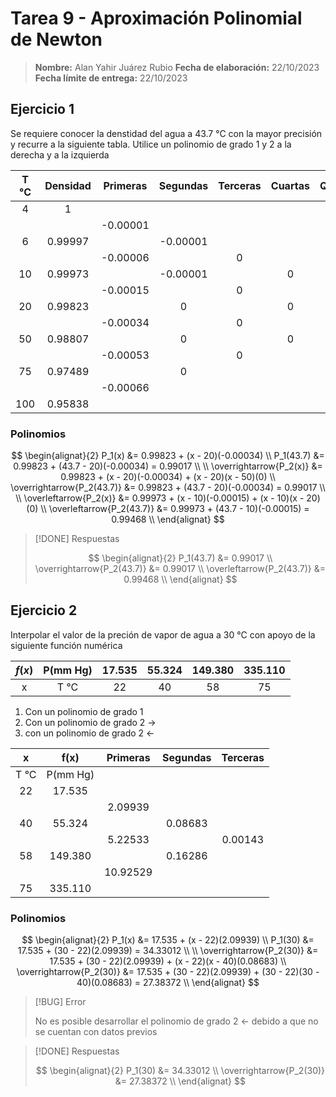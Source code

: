 # Tarea 9 - Aproximación Polinomial de Newton

> **Nombre:** Alan Yahir Juárez Rubio
> **Fecha de elaboración:** 22/10/2023
> **Fecha límite de entrega:** 22/10/2023

## Ejercicio 1

Se requiere conocer la denstidad del agua a 43.7 °C con la mayor precisión y recurre a la siguiente tabla. Utilice un polinomio de grado 1 y 2 a la derecha y a la izquierda

| T °C | Densidad | Primeras | Segundas | Terceras | Cuartas | Quintas | Sextas |
| :--: | :------: | :------: | :------: | :------: | :-----: | :-----: | :----: |
|  4   |    1     |          |          |          |         |         |        |
|      |          | -0.00001 |          |          |         |         |        |
|  6   | 0.99997  |          | -0.00001 |          |         |         |        |
|      |          | -0.00006 |          |    0     |         |         |        |
|  10  | 0.99973  |          | -0.00001 |          |    0    |         |        |
|      |          | -0.00015 |          |    0     |         |    0    |        |
|  20  | 0.99823  |          |    0     |          |    0    |         |   0    |
|      |          | -0.00034 |          |    0     |         |    0    |        |
|  50  | 0.98807  |          |    0     |          |    0    |         |        |
|      |          | -0.00053 |          |    0     |         |         |        |
|  75  | 0.97489  |          |    0     |          |         |         |        |
|      |          | -0.00066 |          |          |         |         |        |
| 100  | 0.95838  |          |          |          |         |         |        |

### Polinomios

$$
\begin{alignat}{2}
P_1(x) &= 0.99823 + (x - 20)(-0.00034) \\
P_1(43.7) &= 0.99823 + (43.7 - 20)(-0.00034) = 0.99017 \\
\\
\overrightarrow{P_2(x)} &= 0.99823 + (x - 20)(-0.00034) + (x - 20)(x - 50)(0) \\
\overrightarrow{P_2(43.7)} &= 0.99823 + (43.7 - 20)(-0.00034) = 0.99017  \\
\\
\overleftarrow{P_2(x)} &= 0.99973 + (x - 10)(-0.00015) + (x - 10)(x - 20)(0)  \\
\overleftarrow{P_2(43.7)} &= 0.99973 + (43.7 - 10)(-0.00015) = 0.99468 \\
\end{alignat}
$$

> [!DONE] Respuestas
>
> $$
> \begin{alignat}{2}
> P_1(43.7) &= 0.99017 \\
> \overrightarrow{P_2(43.7)} &= 0.99017  \\
> \overleftarrow{P_2(43.7)} &= 0.99468 \\
> \end{alignat}
> $$

<div style="page-break-after: always;"></div>

## Ejercicio 2

Interpolar el valor de la preción de vapor de agua a 30 °C con apoyo de la siguiente función numérica

| $f(x)$ | P(mm Hg) | 17.535 | 55.324 | 149.380 | 335.110 |
| :----: | :------: | :----: | :----: | :-----: | :-----: |
|   x    |   T °C   |   22   |   40   |   58    |   75    |

1. Con un polinomio de grado 1
2. Con un polinomio de grado 2 →
3. con un polinomio de grado 2 ←

|  x   |   f(x)   | Primeras | Segundas | Terceras |
| :--: | :------: | :------: | :------: | :------: |
| T °C | P(mm Hg) |          |          |          |
|  22  |  17.535  |          |          |          |
|      |          | 2.09939  |          |          |
|  40  |  55.324  |          | 0.08683  |          |
|      |          | 5.22533  |          | 0.00143  |
|  58  | 149.380  |          | 0.16286  |          |
|      |          | 10.92529 |          |          |
|  75  | 335.110  |          |          |          |

### Polinomios

$$
\begin{alignat}{2}
P_1(x) &= 17.535 + (x - 22)(2.09939)   \\
P_1(30) &= 17.535 + (30 - 22)(2.09939) = 34.33012  \\
\\
\overrightarrow{P_2(30)} &= 17.535 + (30 - 22)(2.09939) + (x - 22)(x - 40)(0.08683)  \\
\overrightarrow{P_2(30)} &= 17.535 + (30 - 22)(2.09939) + (30 - 22)(30 - 40)(0.08683) = 27.38372  \\
\end{alignat}
$$

> [!BUG] Error
>
> No es posible desarrollar el polinomio de grado 2 ← debido a que no se cuentan con datos previos

> [!DONE] Respuestas
>
> $$
> \begin{alignat}{2}
> P_1(30) &= 34.33012  \\
> \overrightarrow{P_2(30)} &= 27.38372  \\
> \end{alignat}
> $$
